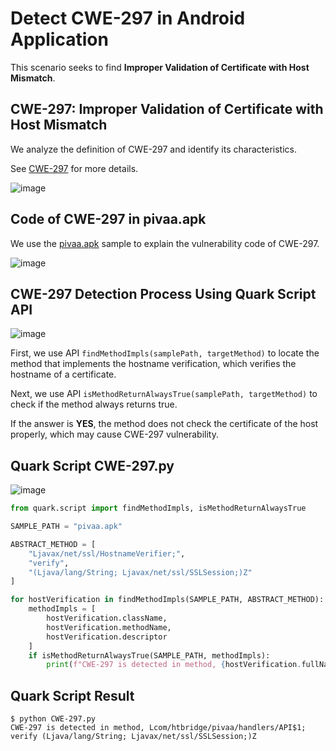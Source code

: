 # Detect CWE-297 in Android Application

This scenario seeks to find **Improper Validation of Certificate with Host Mismatch**.

## CWE-297: Improper Validation of Certificate with Host Mismatch

We analyze the definition of CWE-297 and identify its characteristics.

See [CWE-297](https://cwe.mitre.org/data/definitions/297.html) for more details.

![image](https://i.postimg.cc/PrpC3vgy/image.png)

## Code of CWE-297 in pivaa.apk

We use the [pivaa.apk](https://github.com/htbridge/pivaa) sample to explain the vulnerability code of CWE-297.

![image](https://i.postimg.cc/wT29kqv2/image.png)

## CWE-297 Detection Process Using Quark Script API

![image](https://i.postimg.cc/ryYJRWGN/image.png)

First, we use API ``findMethodImpls(samplePath, targetMethod)`` to locate the method that implements the hostname verification, which verifies the hostname of a certificate.

Next, we use API ``isMethodReturnAlwaysTrue(samplePath, targetMethod)`` to check if the method always returns true.

If the answer is **YES**, the method does not check the certificate of the host properly, which may cause CWE-297 vulnerability.

## Quark Script CWE-297.py

![image](https://i.postimg.cc/Dw311cSL/image.png)

```python
from quark.script import findMethodImpls, isMethodReturnAlwaysTrue

SAMPLE_PATH = "pivaa.apk"

ABSTRACT_METHOD = [
    "Ljavax/net/ssl/HostnameVerifier;",
    "verify",
    "(Ljava/lang/String; Ljavax/net/ssl/SSLSession;)Z"
]

for hostVerification in findMethodImpls(SAMPLE_PATH, ABSTRACT_METHOD):
    methodImpls = [
        hostVerification.className,
        hostVerification.methodName,
        hostVerification.descriptor
    ]
    if isMethodReturnAlwaysTrue(SAMPLE_PATH, methodImpls):
        print(f"CWE-297 is detected in method, {hostVerification.fullName}")
```

## Quark Script Result

```TEXT
$ python CWE-297.py
CWE-297 is detected in method, Lcom/htbridge/pivaa/handlers/API$1; verify (Ljava/lang/String; Ljavax/net/ssl/SSLSession;)Z
```
